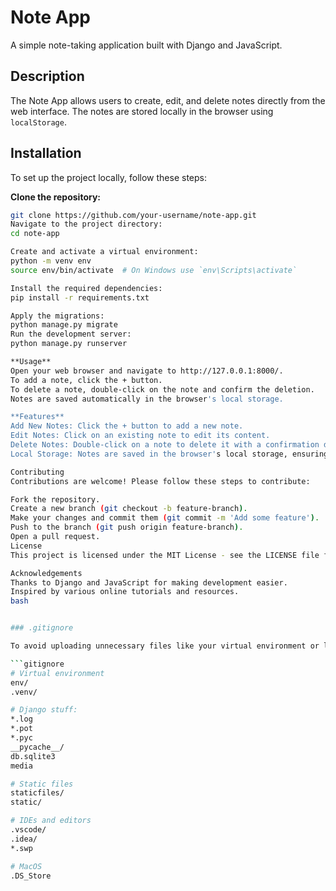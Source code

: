 # Note App

A simple note-taking application built with Django and JavaScript.

## Description

The Note App allows users to create, edit, and delete notes directly from the web interface. The notes are stored locally in the browser using `localStorage`.

## Installation

To set up the project locally, follow these steps:

 **Clone the repository:**
   ```sh
   git clone https://github.com/your-username/note-app.git
Navigate to the project directory:
cd note-app

Create and activate a virtual environment:
python -m venv env
source env/bin/activate  # On Windows use `env\Scripts\activate`

Install the required dependencies:
pip install -r requirements.txt

Apply the migrations:
python manage.py migrate
Run the development server:
python manage.py runserver

  **Usage**
Open your web browser and navigate to http://127.0.0.1:8000/.
To add a note, click the + button.
To delete a note, double-click on the note and confirm the deletion.
Notes are saved automatically in the browser's local storage.

  **Features**
Add New Notes: Click the + button to add a new note.
Edit Notes: Click on an existing note to edit its content.
Delete Notes: Double-click on a note to delete it with a confirmation dialog.
Local Storage: Notes are saved in the browser's local storage, ensuring persistence across sessions.

Contributing
Contributions are welcome! Please follow these steps to contribute:

Fork the repository.
Create a new branch (git checkout -b feature-branch).
Make your changes and commit them (git commit -m 'Add some feature').
Push to the branch (git push origin feature-branch).
Open a pull request.
License
This project is licensed under the MIT License - see the LICENSE file for details.

Acknowledgements
Thanks to Django and JavaScript for making development easier.
Inspired by various online tutorials and resources.
bash


### .gitignore

To avoid uploading unnecessary files like your virtual environment or local database, create a `.gitignore` file in your project root with the following content:

```gitignore
# Virtual environment
env/
.venv/

# Django stuff:
*.log
*.pot
*.pyc
__pycache__/
db.sqlite3
media

# Static files
staticfiles/
static/

# IDEs and editors
.vscode/
.idea/
*.swp

# MacOS
.DS_Store
